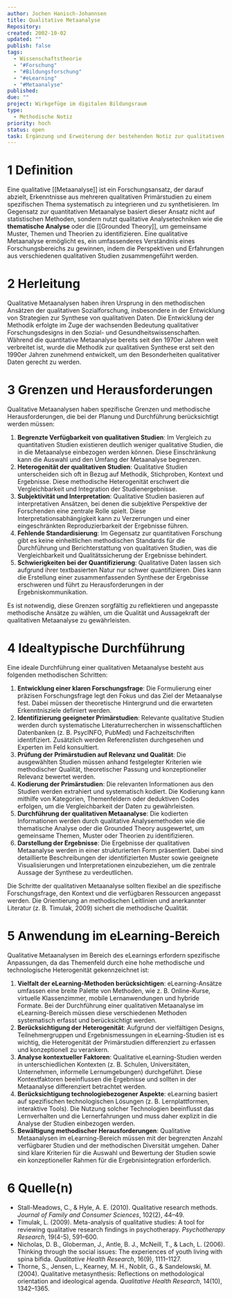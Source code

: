 ```yaml
---
author: Jochen Hanisch-Johannsen
title: Qualitative Metaanalyse
Repository: 
created: 2002-10-02
updated: ""
publish: false
tags:
  - Wissenschaftstheorie
  - "#Forschung"
  - "#Bildungsforschung"
  - "#eLearning"
  - "#Metaanalyse"
published: 
due: ""
project: Wirkgefüge im digitalen Bildungsraum
type:
  - Methodische Notiz
priority: hoch
status: open
task: Ergänzung und Erweiterung der bestehenden Notiz zur qualitativen Metaanalyse unter Einbeziehung spezifischer methodischer Herausforderungen und empirischer Studien.
---
```

# 1 Definition
Eine qualitative [[Metaanalyse]] ist ein Forschungsansatz, der darauf abzielt, Erkenntnisse aus mehreren qualitativen Primärstudien zu einem spezifischen Thema systematisch zu integrieren und zu synthetisieren. Im Gegensatz zur quantitativen Metaanalyse basiert dieser Ansatz nicht auf statistischen Methoden, sondern nutzt qualitative Analysetechniken wie die **thematische Analyse** oder die [[Grounded Theory]], um gemeinsame Muster, Themen und Theorien zu identifizieren. Eine qualitative Metaanalyse ermöglicht es, ein umfassenderes Verständnis eines Forschungsbereichs zu gewinnen, indem die Perspektiven und Erfahrungen aus verschiedenen qualitativen Studien zusammengeführt werden.

# 2 Herleitung
Qualitative Metaanalysen haben ihren Ursprung in den methodischen Ansätzen der qualitativen Sozialforschung, insbesondere in der Entwicklung von Strategien zur Synthese von qualitativen Daten. Die Entwicklung der Methodik erfolgte im Zuge der wachsenden Bedeutung qualitativer Forschungsdesigns in den Sozial- und Gesundheitswissenschaften. Während die quantitative Metaanalyse bereits seit den 1970er Jahren weit verbreitet ist, wurde die Methodik zur qualitativen Synthese erst seit den 1990er Jahren zunehmend entwickelt, um den Besonderheiten qualitativer Daten gerecht zu werden.

# 3 Grenzen und Herausforderungen

Qualitative Metaanalysen haben spezifische Grenzen und methodische Herausforderungen, die bei der Planung und Durchführung berücksichtigt werden müssen:

1. **Begrenzte Verfügbarkeit von qualitativen Studien**: Im Vergleich zu quantitativen Studien existieren deutlich weniger qualitative Studien, die in die Metaanalyse einbezogen werden können. Diese Einschränkung kann die Auswahl und den Umfang der Metaanalyse begrenzen.
2. **Heterogenität der qualitativen Studien**: Qualitative Studien unterscheiden sich oft in Bezug auf Methodik, Stichproben, Kontext und Ergebnisse. Diese methodische Heterogenität erschwert die Vergleichbarkeit und Integration der Studienergebnisse.
3. **Subjektivität und Interpretation**: Qualitative Studien basieren auf interpretativen Ansätzen, bei denen die subjektive Perspektive der Forschenden eine zentrale Rolle spielt. Diese Interpretationsabhängigkeit kann zu Verzerrungen und einer eingeschränkten Reproduzierbarkeit der Ergebnisse führen.
4. **Fehlende Standardisierung**: Im Gegensatz zur quantitativen Forschung gibt es keine einheitlichen methodischen Standards für die Durchführung und Berichterstattung von qualitativen Studien, was die Vergleichbarkeit und Qualitätssicherung der Ergebnisse behindert.
5. **Schwierigkeiten bei der Quantifizierung**: Qualitative Daten lassen sich aufgrund ihrer textbasierten Natur nur schwer quantifizieren. Dies kann die Erstellung einer zusammenfassenden Synthese der Ergebnisse erschweren und führt zu Herausforderungen in der Ergebniskommunikation.

Es ist notwendig, diese Grenzen sorgfältig zu reflektieren und angepasste methodische Ansätze zu wählen, um die Qualität und Aussagekraft der qualitativen Metaanalyse zu gewährleisten.

# 4 Idealtypische Durchführung
Eine ideale Durchführung einer qualitativen Metaanalyse besteht aus folgenden methodischen Schritten:

1. **Entwicklung einer klaren Forschungsfrage**: Die Formulierung einer präzisen Forschungsfrage legt den Fokus und das Ziel der Metaanalyse fest. Dabei müssen der theoretische Hintergrund und die erwarteten Erkenntnisziele definiert werden.
2. **Identifizierung geeigneter Primärstudien**: Relevante qualitative Studien werden durch systematische Literaturrecherchen in wissenschaftlichen Datenbanken (z. B. PsycINFO, PubMed) und Fachzeitschriften identifiziert. Zusätzlich werden Referenzlisten durchgesehen und Experten im Feld konsultiert.
3. **Prüfung der Primärstudien auf Relevanz und Qualität**: Die ausgewählten Studien müssen anhand festgelegter Kriterien wie methodischer Qualität, theoretischer Passung und konzeptioneller Relevanz bewertet werden.
4. **Kodierung der Primärstudien**: Die relevanten Informationen aus den Studien werden extrahiert und systematisch kodiert. Die Kodierung kann mithilfe von Kategorien, Themenfeldern oder deduktiven Codes erfolgen, um die Vergleichbarkeit der Daten zu gewährleisten.
5. **Durchführung der qualitativen Metaanalyse**: Die kodierten Informationen werden durch qualitative Analysemethoden wie die thematische Analyse oder die Grounded Theory ausgewertet, um gemeinsame Themen, Muster oder Theorien zu identifizieren.
6. **Darstellung der Ergebnisse**: Die Ergebnisse der qualitativen Metaanalyse werden in einer strukturierten Form präsentiert. Dabei sind detaillierte Beschreibungen der identifizierten Muster sowie geeignete Visualisierungen und Interpretationen einzubeziehen, um die zentrale Aussage der Synthese zu verdeutlichen.

Die Schritte der qualitativen Metaanalyse sollten flexibel an die spezifische Forschungsfrage, den Kontext und die verfügbaren Ressourcen angepasst werden. Die Orientierung an methodischen Leitlinien und anerkannter Literatur (z. B. Timulak, 2009) sichert die methodische Qualität.

# 5 Anwendung im eLearning-Bereich
Qualitative Metaanalysen im Bereich des eLearnings erfordern spezifische Anpassungen, da das Themenfeld durch eine hohe methodische und technologische Heterogenität gekennzeichnet ist:

1. **Vielfalt der eLearning-Methoden berücksichtigen**: eLearning-Ansätze umfassen eine breite Palette von Methoden, wie z. B. Online-Kurse, virtuelle Klassenzimmer, mobile Lernanwendungen und hybride Formate. Bei der Durchführung einer qualitativen Metaanalyse im eLearning-Bereich müssen diese verschiedenen Methoden systematisch erfasst und berücksichtigt werden.
2. **Berücksichtigung der Heterogenität**: Aufgrund der vielfältigen Designs, Teilnehmergruppen und Ergebnismessungen in eLearning-Studien ist es wichtig, die Heterogenität der Primärstudien differenziert zu erfassen und konzeptionell zu verankern.
3. **Analyse kontextueller Faktoren**: Qualitative eLearning-Studien werden in unterschiedlichen Kontexten (z. B. Schulen, Universitäten, Unternehmen, informelle Lernumgebungen) durchgeführt. Diese Kontextfaktoren beeinflussen die Ergebnisse und sollten in der Metaanalyse differenziert betrachtet werden.
4. **Berücksichtigung technologiebezogener Aspekte**: eLearning basiert auf spezifischen technologischen Lösungen (z. B. Lernplattformen, interaktive Tools). Die Nutzung solcher Technologien beeinflusst das Lernverhalten und die Lernerfahrungen und muss daher explizit in die Analyse der Studien einbezogen werden.
5. **Bewältigung methodischer Herausforderungen**: Qualitative Metaanalysen im eLearning-Bereich müssen mit der begrenzten Anzahl verfügbarer Studien und der methodischen Diversität umgehen. Daher sind klare Kriterien für die Auswahl und Bewertung der Studien sowie ein konzeptioneller Rahmen für die Ergebnisintegration erforderlich.

# 6 Quelle(n)
- Stall-Meadows, C., & Hyle, A. E. (2010). Qualitative research methods. *Journal of Family and Consumer Sciences*, 102(2), 44–49.
- Timulak, L. (2009). Meta-analysis of qualitative studies: A tool for reviewing qualitative research findings in psychotherapy. *Psychotherapy Research*, 19(4-5), 591–600.
- Nicholas, D. B., Globerman, J., Antle, B. J., McNeill, T., & Lach, L. (2006). Thinking through the social issues: The experiences of youth living with spina bifida. *Qualitative Health Research*, 16(9), 1111–1127.
- Thorne, S., Jensen, L., Kearney, M. H., Noblit, G., & Sandelowski, M. (2004). Qualitative metasynthesis: Reflections on methodological orientation and ideological agenda. *Qualitative Health Research*, 14(10), 1342–1365.

